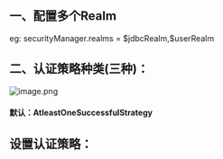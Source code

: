 ## 一、配置多个Realm
eg:
securityManager.realms = \$jdbcRealm,\$userRealm

## 二、认证策略种类(三种)：
![image.png](https://i.loli.net/2019/11/20/GCfq4Jk1hbEPnRN.png)

#### 默认：AtleastOneSuccessfulStrategy

## 设置认证策略：

